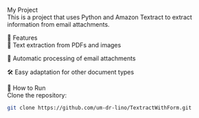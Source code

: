 ﻿My Project\
This is a project that uses Python and Amazon Textract to extract information from email attachments.

📌 Features\
📄 Text extraction from PDFs and images

📧 Automatic processing of email attachments

🛠 Easy adaptation for other document types

🚀 How to Run\
Clone the repository:
```bash
git clone https://github.com/um-dr-lino/TextractWithForm.git
